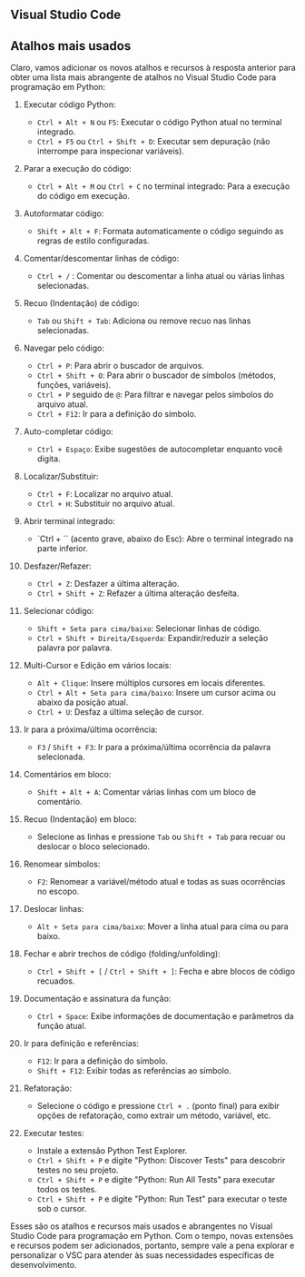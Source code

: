 ## Visual Studio Code

## Atalhos mais usados

Claro, vamos adicionar os novos atalhos e recursos à resposta anterior para obter uma lista mais abrangente de atalhos no Visual Studio Code para programação em Python:

1. Executar código Python:
   - `Ctrl + Alt + N` ou `F5`: Executar o código Python atual no terminal integrado.
   - `Ctrl + F5` ou `Ctrl + Shift + D`: Executar sem depuração (não interrompe para inspecionar variáveis).

2. Parar a execução do código:
   - `Ctrl + Alt + M` ou `Ctrl + C` no terminal integrado: Para a execução do código em execução.

3. Autoformatar código:
   - `Shift + Alt + F`: Formata automaticamente o código seguindo as regras de estilo configuradas.

4. Comentar/descomentar linhas de código:
   - `Ctrl + /` : Comentar ou descomentar a linha atual ou várias linhas selecionadas.

5. Recuo (Indentação) de código:
   - `Tab` ou `Shift + Tab`: Adiciona ou remove recuo nas linhas selecionadas.

6. Navegar pelo código:
   - `Ctrl + P`: Para abrir o buscador de arquivos.
   - `Ctrl + Shift + O`: Para abrir o buscador de símbolos (métodos, funções, variáveis).
   - `Ctrl + P` seguido de `@`: Para filtrar e navegar pelos símbolos do arquivo atual.
   - `Ctrl + F12`: Ir para a definição do símbolo.

7. Auto-completar código:
   - `Ctrl + Espaço`: Exibe sugestões de autocompletar enquanto você digita.

8. Localizar/Substituir:
   - `Ctrl + F`: Localizar no arquivo atual.
   - `Ctrl + H`: Substituir no arquivo atual.

9. Abrir terminal integrado:
   - `Ctrl + \`` (acento grave, abaixo do Esc): Abre o terminal integrado na parte inferior.

10. Desfazer/Refazer:
    - `Ctrl + Z`: Desfazer a última alteração.
    - `Ctrl + Shift + Z`: Refazer a última alteração desfeita.

11. Selecionar código:
    - `Shift + Seta para cima/baixo`: Selecionar linhas de código.
    - `Ctrl + Shift + Direita/Esquerda`: Expandir/reduzir a seleção palavra por palavra.

12. Multi-Cursor e Edição em vários locais:
    - `Alt + Clique`: Insere múltiplos cursores em locais diferentes.
    - `Ctrl + Alt + Seta para cima/baixo`: Insere um cursor acima ou abaixo da posição atual.
    - `Ctrl + U`: Desfaz a última seleção de cursor.

13. Ir para a próxima/última ocorrência:
    - `F3` / `Shift + F3`: Ir para a próxima/última ocorrência da palavra selecionada.

14. Comentários em bloco:
    - `Shift + Alt + A`: Comentar várias linhas com um bloco de comentário.

15. Recuo (Indentação) em bloco:
    - Selecione as linhas e pressione `Tab` ou `Shift + Tab` para recuar ou deslocar o bloco selecionado.

16. Renomear símbolos:
    - `F2`: Renomear a variável/método atual e todas as suas ocorrências no escopo.

17. Deslocar linhas:
    - `Alt + Seta para cima/baixo`: Mover a linha atual para cima ou para baixo.

18. Fechar e abrir trechos de código (folding/unfolding):
    - `Ctrl + Shift + [` / `Ctrl + Shift + ]`: Fecha e abre blocos de código recuados.

19. Documentação e assinatura da função:
    - `Ctrl + Space`: Exibe informações de documentação e parâmetros da função atual.

20. Ir para definição e referências:
    - `F12`: Ir para a definição do símbolo.
    - `Shift + F12`: Exibir todas as referências ao símbolo.

21. Refatoração:
    - Selecione o código e pressione `Ctrl + .` (ponto final) para exibir opções de refatoração, como extrair um método, variável, etc.

22. Executar testes:
    - Instale a extensão Python Test Explorer.
    - `Ctrl + Shift + P` e digite "Python: Discover Tests" para descobrir testes no seu projeto.
    - `Ctrl + Shift + P` e digite "Python: Run All Tests" para executar todos os testes.
    - `Ctrl + Shift + P` e digite "Python: Run Test" para executar o teste sob o cursor.

Esses são os atalhos e recursos mais usados e abrangentes no Visual Studio Code para programação em Python. Com o tempo, novas extensões e recursos podem ser adicionados, portanto, sempre vale a pena explorar e personalizar o VSC para atender às suas necessidades específicas de desenvolvimento.
